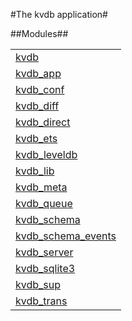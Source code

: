 

#The kvdb application#


##Modules##


<table width="100%" border="0" summary="list of modules">
<tr><td><a href="kvdb.md" class="module">kvdb</a></td></tr>
<tr><td><a href="kvdb_app.md" class="module">kvdb_app</a></td></tr>
<tr><td><a href="kvdb_conf.md" class="module">kvdb_conf</a></td></tr>
<tr><td><a href="kvdb_diff.md" class="module">kvdb_diff</a></td></tr>
<tr><td><a href="kvdb_direct.md" class="module">kvdb_direct</a></td></tr>
<tr><td><a href="kvdb_ets.md" class="module">kvdb_ets</a></td></tr>
<tr><td><a href="kvdb_leveldb.md" class="module">kvdb_leveldb</a></td></tr>
<tr><td><a href="kvdb_lib.md" class="module">kvdb_lib</a></td></tr>
<tr><td><a href="kvdb_meta.md" class="module">kvdb_meta</a></td></tr>
<tr><td><a href="kvdb_queue.md" class="module">kvdb_queue</a></td></tr>
<tr><td><a href="kvdb_schema.md" class="module">kvdb_schema</a></td></tr>
<tr><td><a href="kvdb_schema_events.md" class="module">kvdb_schema_events</a></td></tr>
<tr><td><a href="kvdb_server.md" class="module">kvdb_server</a></td></tr>
<tr><td><a href="kvdb_sqlite3.md" class="module">kvdb_sqlite3</a></td></tr>
<tr><td><a href="kvdb_sup.md" class="module">kvdb_sup</a></td></tr>
<tr><td><a href="kvdb_trans.md" class="module">kvdb_trans</a></td></tr></table>

